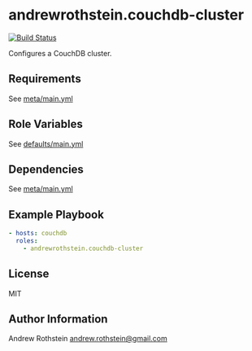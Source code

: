 andrewrothstein.couchdb-cluster
===============================
[![Build Status](https://travis-ci.org/andrewrothstein/ansible-couchdb-cluster.svg?branch=master)](https://travis-ci.org/andrewrothstein/ansible-couchdb-cluster)

Configures a CouchDB cluster.

Requirements
------------

See [meta/main.yml](meta/main.yml)

Role Variables
--------------

See [defaults/main.yml](defaults/main.yml)

Dependencies
------------

See [meta/main.yml](meta/main.yml)

Example Playbook
----------------

```yml
- hosts: couchdb
  roles:
    - andrewrothstein.couchdb-cluster
```

License
-------

MIT

Author Information
------------------

Andrew Rothstein <andrew.rothstein@gmail.com>
